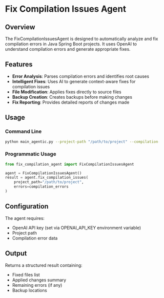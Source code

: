 # Fix Compilation Issues Agent

## Overview

The FixCompilationIssuesAgent is designed to automatically analyze and fix compilation errors in Java Spring Boot projects. It uses OpenAI to understand compilation errors and generate appropriate fixes.

## Features

- **Error Analysis**: Parses compilation errors and identifies root causes
- **Intelligent Fixes**: Uses AI to generate context-aware fixes for compilation issues
- **File Modification**: Applies fixes directly to source files
- **Backup Creation**: Creates backups before making changes
- **Fix Reporting**: Provides detailed reports of changes made

## Usage

### Command Line
```bash
python main_agentic.py --project-path "/path/to/project" --compilation-errors "error_data.json"
```

### Programmatic Usage
```python
from fix_compilation_agent import FixCompilationIssuesAgent

agent = FixCompilationIssuesAgent()
result = agent.fix_compilation_issues(
    project_path="/path/to/project",
    errors=compilation_errors
)
```

## Configuration

The agent requires:
- OpenAI API key (set via OPENAI_API_KEY environment variable)
- Project path
- Compilation error data

## Output

Returns a structured result containing:
- Fixed files list
- Applied changes summary
- Remaining errors (if any)
- Backup locations
